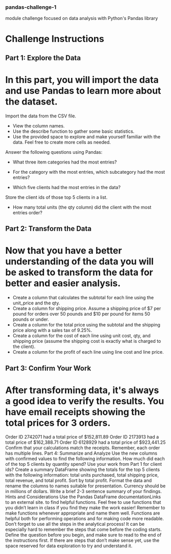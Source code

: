 ### pandas-challenge-1
module challenge focused on data analysis with Python's Pandas library
# Challenge Instructions

## Part 1: Explore the Data
# In this part, you will import the data and use Pandas to learn more about the dataset.
Import the data from the CSV file.
- View the column names.
- Use the describe function to gather some basic statistics.
- Use the provided space to explore and make yourself familiar with the data. Feel free to create more cells as needed.
 
Answer the following questions using Pandas:
- What three item categories had the most entries?

- For the category with the most entries, which subcategory had the most entries?

- Which five clients had the most entries in the data?

Store the client ids of those top 5 clients in a list.
- How many total units (the qty column) did the client with the most entries order?

## Part 2: Transform the Data
# Now that you have a better understanding of the data you will be asked to transform the data for better and easier analysis.
- Create a column that calculates the subtotal for each line using the unit_price and the qty.
- Create a column for shipping price. Assume a shipping price of $7 per pound for orders over 50 pounds and $10 per pound for items 50 pounds or under.
- Create a column for the total price using the subtotal and the shipping price along with a sales tax of 9.25%.
- Create a column for the cost of each line using unit cost, qty, and shipping price (assume the shipping cost is exactly what is charged to the client).
- Create a column for the profit of each line using line cost and line price.

## Part 3: Confirm Your Work
# After transforming data, it's always a good idea to verify the results. You have email receipts showing the total prices for 3 orders.
Order ID 2742071 had a total price of $152,811.89 Order ID 2173913 had a total price of $162,388.71 Order ID 6128929 had a total price of $923,441.25
Confirm that your calculations match the receipts. Remember, each order has multiple lines.
Part 4: Summarize and Analyze
Use the new columns with confirmed values to find the following information.
How much did each of the top 5 clients by quantity spend? Use your work from Part 1 for client ids?
Create a summary DataFrame showing the totals for the top 5 clients with the following information: total units purchased, total shipping price, total revenue, and total profit. Sort by total profit.
Format the data and rename the columns to names suitable for presentation. Currency should be in millions of dollars.
Write a brief 2-3 sentence summary of your findings.
Hints and Considerations
Use the Pandas DataFrame documentationLinks to an external site. to find helpful functions. Feel free to use functions that you didn’t learn in class if you find they make the work easier!
Remember to make functions whenever appropriate and name them well. Functions are helpful both for performing operations and for making code more readable.
Don’t forget to use all the steps in the analytical process! It can be especially hard to remember the steps that come before the coding starts. Define the question before you begin, and make sure to read to the end of the instructions first. If there are steps that don’t make sense yet, use the space reserved for data exploration to try and understand it.